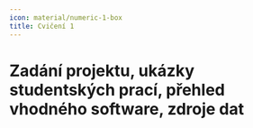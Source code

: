 ```yaml
---
icon: material/numeric-1-box
title: Cvičení 1
---
```


# Zadání projektu, ukázky studentských prací, přehled vhodného software, zdroje dat